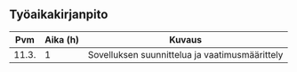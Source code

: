 ## Työaikakirjanpito

| Pvm   | Aika (h) | Kuvaus                                         |
| ----- | -------- | ---------------------------------------------- |
| 11.3. | 1        | Sovelluksen suunnittelua ja vaatimusmäärittely |
